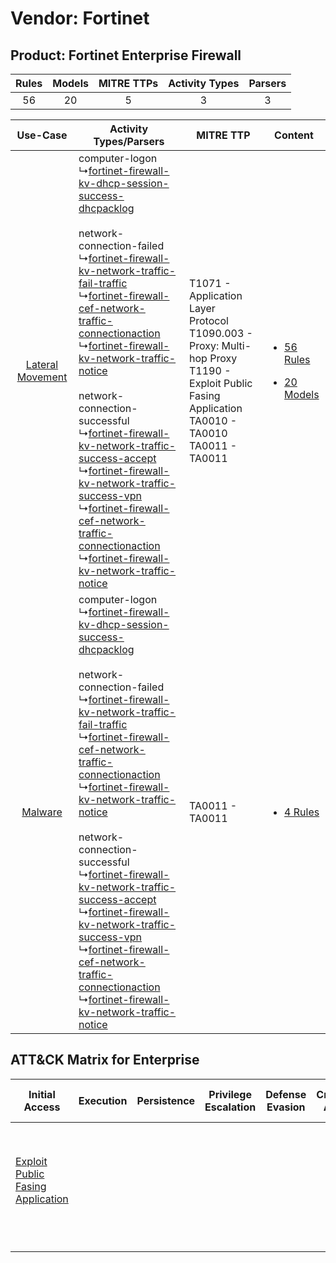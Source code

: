 Vendor: Fortinet
================
Product: Fortinet Enterprise Firewall
-------------------------------------
| Rules | Models | MITRE TTPs | Activity Types | Parsers |
|:-----:|:------:|:----------:|:--------------:|:-------:|
|  56   |   20   |     5      |       3        |    3    |

|    Use-Case    | Activity Types/Parsers    | MITRE TTP    | Content    |
|:----:| ---- | ---- | ---- |
| [Lateral Movement](../../../UseCases/uc_lateral_movement.md) |  computer-logon<br> ↳[fortinet-firewall-kv-dhcp-session-success-dhcpacklog](Ps/pC_fortinetfirewallkvdhcpsessionsuccessdhcpacklog.md)<br><br> network-connection-failed<br> ↳[fortinet-firewall-kv-network-traffic-fail-traffic](Ps/pC_fortinetfirewallkvnetworktrafficfailtraffic.md)<br> ↳[fortinet-firewall-cef-network-traffic-connectionaction](Ps/pC_fortinetfirewallcefnetworktrafficconnectionaction.md)<br> ↳[fortinet-firewall-kv-network-traffic-notice](Ps/pC_fortinetfirewallkvnetworktrafficnotice.md)<br><br> network-connection-successful<br> ↳[fortinet-firewall-kv-network-traffic-success-accept](Ps/pC_fortinetfirewallkvnetworktrafficsuccessaccept.md)<br> ↳[fortinet-firewall-kv-network-traffic-success-vpn](Ps/pC_fortinetfirewallkvnetworktrafficsuccessvpn.md)<br> ↳[fortinet-firewall-cef-network-traffic-connectionaction](Ps/pC_fortinetfirewallcefnetworktrafficconnectionaction.md)<br> ↳[fortinet-firewall-kv-network-traffic-notice](Ps/pC_fortinetfirewallkvnetworktrafficnotice.md)<br> | T1071 - Application Layer Protocol<br>T1090.003 - Proxy: Multi-hop Proxy<br>T1190 - Exploit Public Fasing Application<br>TA0010 - TA0010<br>TA0011 - TA0011<br> | [<ul><li>56 Rules</li></ul><ul><li>20 Models</li></ul>](RM/r_m_fortinet_fortinet_enterprise_firewall_Lateral_Movement.md) |
|          [Malware](../../../UseCases/uc_malware.md)          |  computer-logon<br> ↳[fortinet-firewall-kv-dhcp-session-success-dhcpacklog](Ps/pC_fortinetfirewallkvdhcpsessionsuccessdhcpacklog.md)<br><br> network-connection-failed<br> ↳[fortinet-firewall-kv-network-traffic-fail-traffic](Ps/pC_fortinetfirewallkvnetworktrafficfailtraffic.md)<br> ↳[fortinet-firewall-cef-network-traffic-connectionaction](Ps/pC_fortinetfirewallcefnetworktrafficconnectionaction.md)<br> ↳[fortinet-firewall-kv-network-traffic-notice](Ps/pC_fortinetfirewallkvnetworktrafficnotice.md)<br><br> network-connection-successful<br> ↳[fortinet-firewall-kv-network-traffic-success-accept](Ps/pC_fortinetfirewallkvnetworktrafficsuccessaccept.md)<br> ↳[fortinet-firewall-kv-network-traffic-success-vpn](Ps/pC_fortinetfirewallkvnetworktrafficsuccessvpn.md)<br> ↳[fortinet-firewall-cef-network-traffic-connectionaction](Ps/pC_fortinetfirewallcefnetworktrafficconnectionaction.md)<br> ↳[fortinet-firewall-kv-network-traffic-notice](Ps/pC_fortinetfirewallkvnetworktrafficnotice.md)<br> | TA0011 - TA0011<br>    | [<ul><li>4 Rules</li></ul>](RM/r_m_fortinet_fortinet_enterprise_firewall_Malware.md)    |

ATT&CK Matrix for Enterprise
----------------------------
| Initial Access                                                                         | Execution | Persistence | Privilege Escalation | Defense Evasion | Credential Access | Discovery | Lateral Movement | Collection | Command and Control                                                                                                                                                                                                      | Exfiltration | Impact |
| -------------------------------------------------------------------------------------- | --------- | ----------- | -------------------- | --------------- | ----------------- | --------- | ---------------- | ---------- | ------------------------------------------------------------------------------------------------------------------------------------------------------------------------------------------------------------------------ | ------------ | ------ |
| [Exploit Public Fasing Application](https://attack.mitre.org/techniques/T1190)<br><br> |           |             |                      |                 |                   |           |                  |            | [Proxy: Multi-hop Proxy](https://attack.mitre.org/techniques/T1090/003)<br><br>[Application Layer Protocol](https://attack.mitre.org/techniques/T1071)<br><br>[Proxy](https://attack.mitre.org/techniques/T1090)<br><br> |              |        |